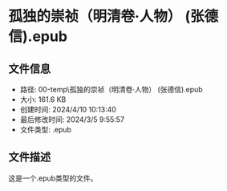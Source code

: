 ﻿# 孤独的崇祯（明清卷·人物） (张德信).epub

## 文件信息
- 路径: 00-temp\孤独的崇祯（明清卷·人物） (张德信).epub
- 大小: 161.6 KB
- 创建时间: 2024/4/10 10:13:40
- 最后修改时间: 2024/3/5 9:55:57
- 文件类型: .epub

## 文件描述
这是一个.epub类型的文件。

